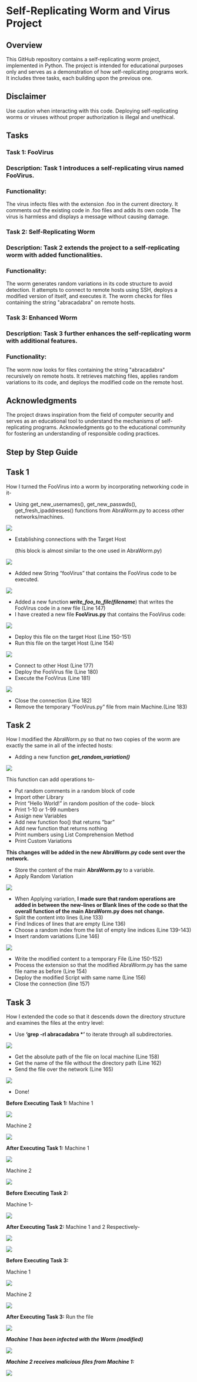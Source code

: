 # Self-Replicating Worm and Virus Project

## Overview
This GitHub repository contains a self-replicating worm project, implemented in Python. The project is intended for educational purposes only and serves as a demonstration of how self-replicating programs work. It includes three tasks, each building upon the previous one.

## Disclaimer
Use caution when interacting with this code. Deploying self-replicating worms or viruses without proper authorization is illegal and unethical.

## Tasks
### Task 1: FooVirus
### Description: Task 1 introduces a self-replicating virus named FooVirus.
### Functionality:
The virus infects files with the extension .foo in the current directory.
It comments out the existing code in .foo files and adds its own code.
The virus is harmless and displays a message without causing damage.

### Task 2: Self-Replicating Worm
### Description: Task 2 extends the project to a self-replicating worm with added functionalities.
### Functionality:
The worm generates random variations in its code structure to avoid detection.
It attempts to connect to remote hosts using SSH, deploys a modified version of itself, and executes it.
The worm checks for files containing the string "abracadabra" on remote hosts.

### Task 3: Enhanced Worm
### Description: Task 3 further enhances the self-replicating worm with additional features.
### Functionality:
The worm now looks for files containing the string "abracadabra" recursively on remote hosts.
It retrieves matching files, applies random variations to its code, and deploys the modified code on the remote host.



## Acknowledgments
The project draws inspiration from the field of computer security and serves as an educational tool to understand the mechanisms of self-replicating programs. Acknowledgments go to the educational community for fostering an understanding of responsible coding practices.

## Step by Step Guide 
## Task 1 

How I turned the FooVirus into a worm by incorporating networking code in it- 

- Using get\_new\_usernames(), get\_new\_passwds(), get\_fresh\_ipaddresses() functions from AbraWorm.py to access other networks/machines. 

![](https://github.com/RidwanulHaque111/CSE-406---Computer-Security-Sessional/blob/3dc1d16694b0657f2197d8ae7422d6b166c14bcc/Virus%20and%20Malware/Step%20by%20step%20Procedure/Aspose.Words.02005afd-ecdc-490f-8680-82d3649bbfd6.001.jpeg)


- Establishing connections with the Target Host  

  (this block is almost similar to the one used in AbraWorm.py) 

![](https://github.com/RidwanulHaque111/CSE-406---Computer-Security-Sessional/blob/3dc1d16694b0657f2197d8ae7422d6b166c14bcc/Virus%20and%20Malware/Step%20by%20step%20Procedure/Aspose.Words.02005afd-ecdc-490f-8680-82d3649bbfd6.002.jpeg)

- Added new String “fooVirus” that contains the FooVirus code to be executed.

![](https://github.com/RidwanulHaque111/CSE-406---Computer-Security-Sessional/blob/3dc1d16694b0657f2197d8ae7422d6b166c14bcc/Virus%20and%20Malware/Step%20by%20step%20Procedure/Aspose.Words.02005afd-ecdc-490f-8680-82d3649bbfd6.003.jpeg)

- Added a new function ***write\_foo\_to\_file(filename***) that writes the FooVirus code in a new file (Line 147)
- I have created a new file **FooVirus.py** that contains the FooVirus code:

![](https://github.com/RidwanulHaque111/CSE-406---Computer-Security-Sessional/blob/3dc1d16694b0657f2197d8ae7422d6b166c14bcc/Virus%20and%20Malware/Step%20by%20step%20Procedure/Aspose.Words.02005afd-ecdc-490f-8680-82d3649bbfd6.004.png)

- Deploy this file on the target Host (Line 150-151) 
- Run this file on the target Host (Line 154) 

![](https://github.com/RidwanulHaque111/CSE-406---Computer-Security-Sessional/blob/3dc1d16694b0657f2197d8ae7422d6b166c14bcc/Virus%20and%20Malware/Step%20by%20step%20Procedure/Aspose.Words.02005afd-ecdc-490f-8680-82d3649bbfd6.005.jpeg)

- Connect to other Host (Line 177) 
- Deploy the FooVirus file (Line 180) 
- Execute the FooVirus (Line 181) 

![](https://github.com/RidwanulHaque111/CSE-406---Computer-Security-Sessional/blob/3dc1d16694b0657f2197d8ae7422d6b166c14bcc/Virus%20and%20Malware/Step%20by%20step%20Procedure/Aspose.Words.02005afd-ecdc-490f-8680-82d3649bbfd6.006.jpeg)

- Close the connection (Line 182) 
- Remove the temporary “FooVirus.py” file from main Machine.(Line 183) 

## Task 2

How I modified the AbraWorm.py so that no two copies of the worm are exactly the same in all of the infected hosts: 

- Adding a new function ***get\_random\_variation()*** 

![](https://github.com/RidwanulHaque111/CSE-406---Computer-Security-Sessional/blob/3dc1d16694b0657f2197d8ae7422d6b166c14bcc/Virus%20and%20Malware/Step%20by%20step%20Procedure/Aspose.Words.02005afd-ecdc-490f-8680-82d3649bbfd6.007.jpeg)


This function can add operations to- 

- Put random comments in a random block of code 
- Import other Library 
- Print “Hello World!” in random position of the code- block 
- Print 1-10 or 1-99 numbers  
- Assign new Variables 
- Add new function foo() that returns “bar” 
- Add new function that returns nothing 
- Print numbers using List Comprehension Method 
- Print Custom Variations 

**This changes will be added in the new AbraWorm.py code sent over the network.** 

- Store the content of the main **AbraWorm.py** to a variable. 
- Apply Random Variation 

![](https://github.com/RidwanulHaque111/CSE-406---Computer-Security-Sessional/blob/3dc1d16694b0657f2197d8ae7422d6b166c14bcc/Virus%20and%20Malware/Step%20by%20step%20Procedure/Aspose.Words.02005afd-ecdc-490f-8680-82d3649bbfd6.008.jpeg)

- When Applying variation, **I made sure that random operations are added in between the new-lines or Blank lines of the code so that the overall function of the main AbraWorm.py does not change.** 
- Split the content into lines (Line 133) 
- Find Indices of lines that are empty (Line 136) 
- Choose a random index from the list of empty line indices (Line 139-143) 
- Insert random variations (Line 146) 

![](https://github.com/RidwanulHaque111/CSE-406---Computer-Security-Sessional/blob/3dc1d16694b0657f2197d8ae7422d6b166c14bcc/Virus%20and%20Malware/Step%20by%20step%20Procedure/Aspose.Words.02005afd-ecdc-490f-8680-82d3649bbfd6.009.png)

- Write the modified content to a temporary File (Line 150-152) 
- Process the extension so that the modified AbraWorm.py has the same file name as before (Line 154) 
- Deploy the modified Script with same name (Line 156) 
- Close the connection (line 157) 

## Task 3

How I extended the code so that it descends down the directory structure and examines the files at the entry level: 

- Use **‘grep -rl abracadabra \*’**  to iterate through all subdirectories. 

![](https://github.com/RidwanulHaque111/CSE-406---Computer-Security-Sessional/blob/3dc1d16694b0657f2197d8ae7422d6b166c14bcc/Virus%20and%20Malware/Step%20by%20step%20Procedure/Aspose.Words.02005afd-ecdc-490f-8680-82d3649bbfd6.010.png)

- Get the absolute path of the file on local machine (Line 158)
- Get the name of the file without the directory path (Line 162)
- Send the file over the network (Line 165)

![](https://github.com/RidwanulHaque111/CSE-406---Computer-Security-Sessional/blob/3dc1d16694b0657f2197d8ae7422d6b166c14bcc/Virus%20and%20Malware/Step%20by%20step%20Procedure/Aspose.Words.02005afd-ecdc-490f-8680-82d3649bbfd6.011.png)

- Done! 


**Before Executing Task 1:** Machine 1 

![](https://github.com/RidwanulHaque111/CSE-406---Computer-Security-Sessional/blob/3dc1d16694b0657f2197d8ae7422d6b166c14bcc/Virus%20and%20Malware/Step%20by%20step%20Procedure/Aspose.Words.02005afd-ecdc-490f-8680-82d3649bbfd6.012.png)

Machine 2 

![](https://github.com/RidwanulHaque111/CSE-406---Computer-Security-Sessional/blob/3dc1d16694b0657f2197d8ae7422d6b166c14bcc/Virus%20and%20Malware/Step%20by%20step%20Procedure/Aspose.Words.02005afd-ecdc-490f-8680-82d3649bbfd6.013.png)

**After Executing Task 1:** Machine 1 

![](https://github.com/RidwanulHaque111/CSE-406---Computer-Security-Sessional/blob/3dc1d16694b0657f2197d8ae7422d6b166c14bcc/Virus%20and%20Malware/Step%20by%20step%20Procedure/Aspose.Words.02005afd-ecdc-490f-8680-82d3649bbfd6.014.png)

Machine 2 

![](https://github.com/RidwanulHaque111/CSE-406---Computer-Security-Sessional/blob/3dc1d16694b0657f2197d8ae7422d6b166c14bcc/Virus%20and%20Malware/Step%20by%20step%20Procedure/Aspose.Words.02005afd-ecdc-490f-8680-82d3649bbfd6.015.jpeg)

**Before Executing Task 2:** 

Machine 1- 

![](https://github.com/RidwanulHaque111/CSE-406---Computer-Security-Sessional/blob/3dc1d16694b0657f2197d8ae7422d6b166c14bcc/Virus%20and%20Malware/Step%20by%20step%20Procedure/Aspose.Words.02005afd-ecdc-490f-8680-82d3649bbfd6.017.png)


**After Executing Task 2:** 
Machine 1 and 2 Respectively-

![](https://github.com/RidwanulHaque111/CSE-406---Computer-Security-Sessional/blob/3dc1d16694b0657f2197d8ae7422d6b166c14bcc/Virus%20and%20Malware/Step%20by%20step%20Procedure/Aspose.Words.02005afd-ecdc-490f-8680-82d3649bbfd6.018.jpeg)

![](https://github.com/RidwanulHaque111/CSE-406---Computer-Security-Sessional/blob/3dc1d16694b0657f2197d8ae7422d6b166c14bcc/Virus%20and%20Malware/Step%20by%20step%20Procedure/Aspose.Words.02005afd-ecdc-490f-8680-82d3649bbfd6.019.jpeg)

**Before Executing Task 3:** 

Machine 1 

![](https://github.com/RidwanulHaque111/CSE-406---Computer-Security-Sessional/blob/3dc1d16694b0657f2197d8ae7422d6b166c14bcc/Virus%20and%20Malware/Step%20by%20step%20Procedure/Aspose.Words.02005afd-ecdc-490f-8680-82d3649bbfd6.020.png)

Machine 2 

![](https://github.com/RidwanulHaque111/CSE-406---Computer-Security-Sessional/blob/3dc1d16694b0657f2197d8ae7422d6b166c14bcc/Virus%20and%20Malware/Step%20by%20step%20Procedure/Aspose.Words.02005afd-ecdc-490f-8680-82d3649bbfd6.021.png)


**After Executing Task 3:** 
Run the file 

![](https://github.com/RidwanulHaque111/CSE-406---Computer-Security-Sessional/blob/3dc1d16694b0657f2197d8ae7422d6b166c14bcc/Virus%20and%20Malware/Step%20by%20step%20Procedure/Aspose.Words.02005afd-ecdc-490f-8680-82d3649bbfd6.022.jpeg)

***Machine 1 has been infected with the Worm (modified)*** 

![](https://github.com/RidwanulHaque111/CSE-406---Computer-Security-Sessional/blob/3dc1d16694b0657f2197d8ae7422d6b166c14bcc/Virus%20and%20Malware/Step%20by%20step%20Procedure/Aspose.Words.02005afd-ecdc-490f-8680-82d3649bbfd6.023.png)


***Machine 2 receives malicious files from Machine 1:*** 

![](https://github.com/RidwanulHaque111/CSE-406---Computer-Security-Sessional/blob/3dc1d16694b0657f2197d8ae7422d6b166c14bcc/Virus%20and%20Malware/Step%20by%20step%20Procedure/Aspose.Words.02005afd-ecdc-490f-8680-82d3649bbfd6.024.png)


